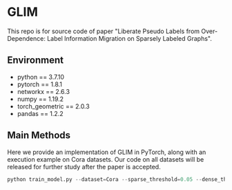# GLIM 

This repo is for source code of paper "Liberate Pseudo Labels from Over-Dependence: Label Information Migration on Sparsely Labeled Graphs".

## Environment

- python == 3.7.10
- pytorch == 1.8.1
- networkx == 2.6.3
- numpy == 1.19.2
- torch_geometric == 2.0.3
- pandas == 1.2.2

## Main Methods

Here we provide an implementation of GLIM in PyTorch, along with an execution example on Cora datasets.  Our code on all datasets will be released for further study after the paper is accepted.
```python
python train_model.py --dataset=Cora --sparse_threshold=0.05 --dense_threshold=0.9 --pseudo_rate=0.6
```




